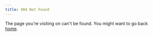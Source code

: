 ```yaml
---
title: 404 Not Found
---
```

The page you're visiting on can't be found. You might want to go back [home](/).
